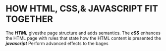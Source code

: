 # HOW HTML, CSS,& JAVASCRIPT FIT TOGETHER

The ***HTML*** givesthe page structure and adds semantics.
The ***cSS*** enhances the HTML page with rules that state how
the HTML content is presented
the ***javascript*** Perform advanced effects to the bages



